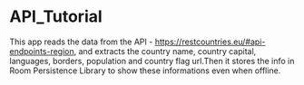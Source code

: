 # API_Tutorial
This app reads the data from the API - https://restcountries.eu/#api-endpoints-region, and extracts the country name, country capital, languages, borders,
population and country flag url.Then it stores the info in Room Persistence Library to show these informations even when offline.
